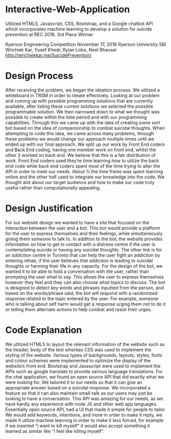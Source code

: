# Interactive-Web-Application
Utilized HTML5, Javascript, CSS, Bootstrap, and a Google chatbot API which incorporates machine learning to develop a solution for suicide prevention at REC 2018. 3rd Place Winner 

Ryerson Engineering Competition
November 17, 2018
Ryerson University
SBI
Wrichiek Kar, Yusef Khedr, Rylan Lobo, Neel Bhavsar
http://wrichiekkar.me/SuicidePrevention/

# Design Process
After receiving the problem, we began the ideation process. We utilized a whiteboard in TRSM
in order to ideate effectively. Looking at our problem and coming up with possible programming
solutions that are currently available, after listing these current solutions we selected the
possible programmable solution. We then narrowed down to what we thought was possible to
create within the time period and with our programming capabilities. Through this we came up
with the idea of creating some sort bot based on the idea of companionship to combat suicidal
thoughts. When attempting to code this idea, we came across many problems, through these
problems we would change our approach multiple times until we ended up with our final
approach.
We split up our work by Front End coders and Back End coding, having one member work on
front end, whilst the other 3 worked on back end. We believe that this is a fair distribution of
work. Front End coders used they’re time learning how to utilize the back end code while back
end coders spent most of the time trying to alter the API in order to meet our needs. About ½
the time frame was spent learning online and the other half used to integrate our knowledge into
the code.
We thought alot about our target audience and how to make our code truly useful rather than
computationally appealing.

# Design Justification
For our website design we wanted to have a site that focused on the interaction between the
user and a bot. This bot would provide a platform for the user to express themselves and their
feelings, while simultaneously giving them someone to talk to. In addition to the bot, the website
provides information on how to get in contact with a distress centre if the user is contemplating
suicide or having any suicidal thoughts. The other link is for an addiction centre in Toronto that
can help the user fight an addiction by entering rehab, if the user believes that addiction is
leading to suicidal thoughts or harming their life in any capacity. For the design of the bot, we
wanted it to be able to hold a conversation with the user, rather than prompting the user what to
say. This allows the user to express themselves however they feel and they can also choose
what topics to discuss. The bot is designed to detect key words and phrases inputted from the
person, and based on the words/phrase said, the bot will respond with a randomized response
related to the topic entered by the user. For example, someone who is talking about self harm
would get a response urging them not to do it or telling them alternate actions to help combat
and resist their urges.

# Code Explanation
We utilized HTML5 to layout the relevant information of the website such as the header, body of
the text whereas CSS was used to implement the styling of the website. Various types of
backgrounds, layouts, styles, fonts and colour schemes were implemented to optimize the
display of the website’s front end. Bootstrap and Javascript were used to implement the APIs
such as google translate to provide various language translations.
For the chat application, we found an open source API that did exactly what we were looking
for. We tailored it to our needs so that it can give an appropriate answer based on a suicidal
response. We incorporated a feature so that it can also maintain small-talk as our users may
just be looking to have a conversation. This API was amazing for our needs, as we have hardly
any experience with node JS and other web app languages. Essentially open source API, had a
UI that made it simple for people to tailor. We would add keywords, intentions, and more in
order to make it reply, we made it utilize machine learning in order to make it less forced, for
example if we inserted “i want to kill myself” it would also accept something it learned as similar
like “i feel like killing myself”.
